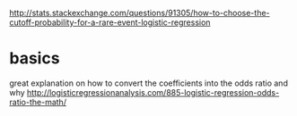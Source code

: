 http://stats.stackexchange.com/questions/91305/how-to-choose-the-cutoff-probability-for-a-rare-event-logistic-regression

# basics
great explanation on how to convert the coefficients into the odds ratio and why
http://logisticregressionanalysis.com/885-logistic-regression-odds-ratio-the-math/

